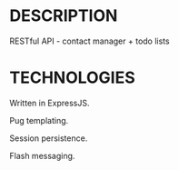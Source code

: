 # DESCRIPTION
RESTful API - contact manager + todo lists 
# TECHNOLOGIES
Written in ExpressJS.

Pug templating.

Session persistence.

Flash messaging.



